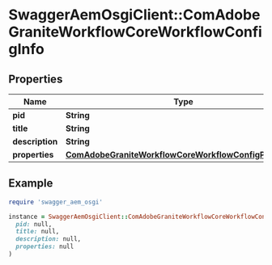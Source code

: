 # SwaggerAemOsgiClient::ComAdobeGraniteWorkflowCoreWorkflowConfigInfo

## Properties

| Name | Type | Description | Notes |
| ---- | ---- | ----------- | ----- |
| **pid** | **String** |  | [optional] |
| **title** | **String** |  | [optional] |
| **description** | **String** |  | [optional] |
| **properties** | [**ComAdobeGraniteWorkflowCoreWorkflowConfigProperties**](ComAdobeGraniteWorkflowCoreWorkflowConfigProperties.md) |  | [optional] |

## Example

```ruby
require 'swagger_aem_osgi'

instance = SwaggerAemOsgiClient::ComAdobeGraniteWorkflowCoreWorkflowConfigInfo.new(
  pid: null,
  title: null,
  description: null,
  properties: null
)
```

